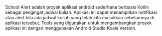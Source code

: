 School Alert adalah proyek aplikasi android sederhana berbasis Kotlin sebagai pengingat jadwal kuliah. Aplikasi ini dapat menampilkan notifikasi atau alert bila ada jadwal kuliah yang telah kita masukkan sebelumnya di aplikasi tersebut.
Tools yang digunakan untuk mengembangkan proyek aplikasi ini dengan menggunakan Android Studio Koala Version.
